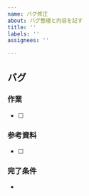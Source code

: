 ```yaml
---
name: バグ修正
about: バグ整理と内容を記す
title: ''
labels: ''
assignees: ''

---
```


## バグ

### 作業
+ [ ] 

### 参考資料
+ [ ] 

### 完了条件
+
